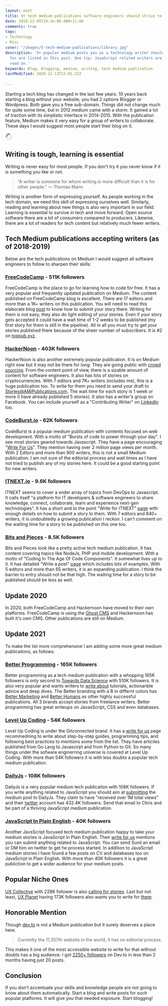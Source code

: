 ```yaml
---
layout: post
title: 9+ tech medium publications software engineers should strive to write for
date: 2018-12-05T19:16:06.000+11:00
comments: true
tags:
- Technology
- Misc
cover: "/images/5-tech-medium-publications/library.jpg"
description: '9+ popular medium posts you as a technology writer should start writing
  for are listed in this post. One tip: JavaScript related writers are high in demand,
  read on.'
keywords: Blog, Blogging, medium, writing, tech medium publication
lastModified: 2020-12-13T22:01:22Z

---
```

Starting a tech blog has changed in the last few years. 10 years back starting a blog without your website, you had 2 options Blogger or Wordpress. Both gave you a free sub-domain. Things did not change much for quite some time, but in 2012 medium came with a storm. It gained a lot of traction with its simplistic interface in 2014-2015. With the publication feature, Medium makes it very easy for a group of writers to collaborate.  These days I would suggest most people start their blog on it.

<img class="center" src="/images/generic/loading.gif" title="5 tech medium publication software engineers should strive to write for" alt="5 tech medium publication software engineers should strive to write for" data-echo="/images/5-tech-medium-publications/library.jpg">
<!-- more -->

## Writing is tough, learning is essential

Writing is never easy for most people. If you don't try it you never know if it is something you like or not.

> “A writer is someone for whom writing is more difficult than it is for other people.” ― Thomas Mann

Writing is another form of expressing yourself. As people working in the tech domain, we need this skill of expressing ourselves well. Similarly, reading and learning about new things is also very important in our field. Learning is essential to survive in tech and move forward. Open source software there are a lot of consumers compared to producers. Likewise, there are a lot of readers for tech content but relatively much fewer writers.  

## Tech Medium publications accepting writers (as of 2018-2019)

Below are the tech publications on Medium I would suggest all software engineers to follow to sharpen their skills:

### [FreeCodeCamp](https://medium.freecodecamp.org/) - 511K followers

FreeCodeCamp is the place to go for learning how to code for free. It has a very popular and frequently updated publication on Medium. The content published on FreeCodeCamp blog is excellent. There are 17 editors and more than a 1K+ writers on this publication. You will need to read this elaborate blog [post](http://bit.ly/how-to-submit) to know how to submit your story there. Writing for them is not easy, they also do light editing of your stories. Even if your story gets accepted it could have a wait time of 1-2 weeks to be published (my first story for them is still in the pipeline).  All in all you must try to get your stories published there because of the sheer number of subscribers. It is #2 on [toppub.xyz](https://toppub.xyz/).

### [HackerNoon](https://hackernoon.com/) - 403K followers

HackerNoon is also another extremely popular publication. It is on Medium right now but it may not be there for long. They are going public with [crowd sourcing](https://www.startengine.com/hackernoon). From the content point of view, there is a sizable amount of content for software engineers. It also has lots of stories on cryptocurrencies. With 7 editors and 7K+ writers (includes me), this is a huge publication too. To write for them you need to send your draft to Stories@AMiPublications.com. The wait time for each story is 1 week or more (I have already published 5 stories). It also has a writer's group on Facebook. You can include yourself as a "Contributing Writer" on [LinkedIn](https://www.linkedin.com/company/hackernoon/) too.

### [CodeBurst.io](https://codeburst.io) - 62K followers

CodeBurst is a popular medium publication with contents focused on web development. With a motto of "Bursts of code to power through your day". I  see most stories geared towards Javascript. They have a page encouraging "[Write For Us](https://codeburst.io/how-to-write-for-codeburst-io-63fec4bf111c)". They mention having over 2 million page views per month. With 2 Editors and more than 900 writers, this is not a small Medium publication. I am not sure of the editorial process and wait times as I have not tried to publish any of my stories here. It could be a good starting point for new writers.

### [ITNEXT.io](https://itnext.io) -  9.6K followers
 
ITNEXT seems to cover a wider array of topics from DevOps to Javascript. It calls itself  "a platform for IT developers & software engineers to share knowledge, connect, collaborate, learn and experience next-gen technologies". It has a short and to the point "Write for ITNEXT" [page](https://itnext.io/write-for-itnext-4dea1fd3adf) with enough details on how to submit a story to them. With 7 editors and 840+ writers, it is undoubtedly a growing publication I reckon.  I can't comment on the waiting time for a story to be published on this one too.

### [Bits and Pieces](https://blog.bitsrc.io) - 8.5K followers

Bits and Pieces look like a pretty active tech medium publication. It has content covering topics like NodeJs, PHP and mobile development. With a motto of "Coding In The Age Of Code Components". It somewhat lives up to it. It has detailed "Write a post" [page](https://blog.bitsrc.io/how-to-write-a-post-for-bits-and-pieces-13de0133151b) which includes lots of examples. With 5 editors and more than 65 writers, it is an expanding publication. I think the barrier to entry should not be that high. The waiting time for a story to be published should be less as well.  

## Update 2020

In 2020, both FreeCodeCamp and Hackernoon have moved to their own platforms. FreeCodeCamp is using the [Ghost CMS](https://ghost.org/) and Hackernoon has built it's own CMS. Other publications are still on Medium.

## Update 2021

To make the list more comprehensive I am adding some more great medium publicaitons, as follows:

### [Better Programming](https://medium.com/better-programming) - 165K followers

Better programming as a tech medium publication with a whopping 165K followers is only second to [Towards Data Science](https://towardsdatascience.com/) with 510K followers. It is also very popular and wants writers to [write about](https://medium.com/better-programming/write-for-us-5c4bcba59397) tutorials, actionanble advice and deep dives. The Better branding with a B in differnt colors has [Better Marketing](https://medium.com/better-marketing) and [Better Humans](https://medium.com/better-humans) as other highly successful publications. All 3 brands accept stories from freelance writers. Better programming has great writeups on JavasScript, CSS and even databases.

### [Level Up Coding](https://levelup.gitconnected.com/) - 54K followers

Level Up Coding is under the Gitconnected brand. It has a [write for us](https://levelup.gitconnected.com/how-to-get-published-on-gitconnected-dac547ef556b) page recommedning to write about step-by-step guides, programming tips, and following best practices to mentions some from the list. They have articiles published from Go Lang to Javascirpt and from Python to Git. So many things under the sofware enginerring universe is covered at Level Up Coding. With more than 54K followers it is with less doubts a popular tech medium publication.

### [DailyJs](https://medium.com/dailyjs) - 108K followers

DailyJs is a very popular medium tech publicaiton with 108K followers. If you write anything related to JavaScript you should aim at [submitting](https://medium.com/dailyjs/how-to-submit-your-story-to-dailyjs-30f02b2d5287) the medium post to DailyJs. They claim to have "received over 1M total views" and their [twitter](https://twitter.com/javascriptdaily) account has 432.4K followers. Send that email to Chris and be part of a thriving JavaScript medium publication.


### [JavaScript In Plain English](https://medium.com/javascript-in-plain-english) - 40K followers

Another JavsScript focused tech medium publication happy to take your medium stories is JavaScript In Plain English. Their [write for us](https://medium.com/javascript-in-plain-english/https-medium-com-javascript-in-plain-english-join-our-team-b0854ead7d14) mentions you can submit anything related to JavaScript. You can send Sunil an email or DM him on twitter to get he process started. In addition to JavaScript medium stories I have found a few posts on CV and databases too on JavaScirpt in Plain English. With more than 40K followers it is a great publiction to get a wider audience for your medium posts.

## Popular Niche Ones

[UX Collective](https://uxdesign.cc/) with 228K follower is also [calling for stories](https://uxdesign.cc/submit-your-article-to-uxdesign-cc-abea95d3a1ba). Last but not least, [UX Planet](https://uxplanet.org/) having 173K followers also wants you to write for [them](https://uxplanet.org/how-to-publish-your-content-on-ux-planet-fd9dc99756db).

## Honorable Mention

Though [dev.to](https://dev.to/) is not a Medium publication but it surely deserves a place here. 

> Currently the 11,357th website in the world, it has no editorial process. 

This makes it one of the most accessible website to write for that without doubts has a big audience. I got [2250+ followers](https://dev.to/geshan) on Dev.to in less than 2 months having just 20 posts.

## Conclusion

If you don't accentuate your skills and knowledge people are not going to know about them automatically. Start a blog and write posts for such popular platforms. It will give you that needed exposure. Start blogging!
